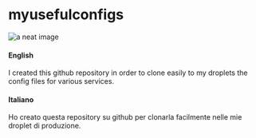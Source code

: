 myusefulconfigs
===============
![a neat image](http://demaitalia.s3.amazonaws.com/db.jpg)

#### English
I created this github repository in order to clone easily to my droplets the config files for various services.

#### Italiano

Ho creato questa repository su github per clonarla facilmente nelle mie droplet di produzione. 




 
